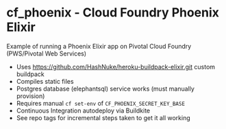 # cf_phoenix - Cloud Foundry Phoenix Elixir

Example of running a Phoenix Elixir app on Pivotal Cloud Foundry (PWS/Pivotal Web Services)

* Uses https://github.com/HashNuke/heroku-buildpack-elixir.git custom buildpack
* Compiles static files
* Postgres database (elephantsql) service works (must manually provision)
* Requires manual `cf set-env` of `CF_PHOENIX_SECRET_KEY_BASE`
* Continuous Integration autodeploy via Buildkite
* See repo tags for incremental steps taken to get it all working

